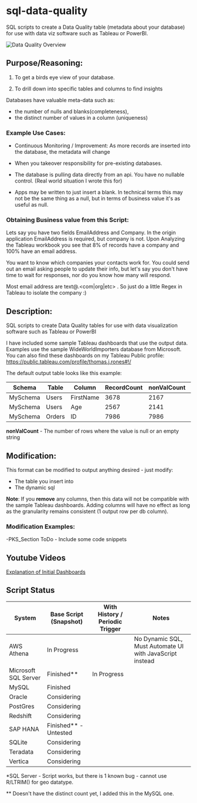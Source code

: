 # sql-data-quality

SQL scripts to create a Data Quality table (metadata about your database) for use with data viz software such as Tableau or PowerBI.

![Data Quality Overview](https://imgur.com/DVvNMjM.png)

## Purpose/Reasoning:
1. To get a birds eye view of your database.

2. To drill down into specific tables and columns to find insights 

   

Databases have valuable meta-data such as: 

- the number of nulls and blanks(completeness), 
- the distinct number of values in a column (uniqueness)  

### Example Use Cases:
- Continuous Monitoring / Improvement: As more records are inserted into the database, the metadata will change 
- When you takeover responsibility for pre-existing databases.
- The database is pulling data directly from an api. You have no nullable control. (Real world situation I wrote this for)

- Apps may be written to just insert a blank. In technical terms this may not be the same thing as a null, but in terms of business value it's as useful as null.

### Obtaining Business value from this Script:
Lets say you have two fields EmailAddress and Company. In the origin application EmailAddress is required, but company is not. Upon Analyzing the Tableau workbook you see that 8% of records have a company and 100% have an email address.

You want to know which companies your contacts work for. You could send out an email asking people to update their info, but let's say you don't have time to wait for responses,
nor do you know how many will respond.

Most email address are text@<company>.<com|org|etc> . So just do a little Regex in Tableau to isolate the company :) 




## Description:
SQL scripts to create Data Quality tables for use with data visualization software such as Tableau or PowerBI

I have included some sample Tableau dashboards that use the output data. Examples use the sample WideWorldImporters database from Microsoft. You can also find these dashboards on my Tableau Public profile:
https://public.tableau.com/profile/thomas.j.rones#!/

The default output table looks like this example:

| Schema | Table  | Column | RecordCount | nonValCount  | distinctCount |
|----------| ---------- |-------------|-----| ----- | ----- |
| MySchema | Users | FirstName | 3678 | 2167| 1400 |
| MySchema | Users | Age | 2567 | 2141| 56 |
| MySchema | Orders | ID | 7986 | 7986 | 7986 |

**nonValCount** - The number of rows where the value is null or an empty string



## Modification:
This format can be modified to output anything desired - just modify:

- The table you insert into
- The dynamic sql

**Note**: If you **remove** any columns, then this data will not be compatible with the sample Tableau dashboards. Adding columns will have no effect as long as the granularity remains consistent (1 output row per db column).

### Modification Examples:

-PKS_Section ToDo - Include some code snippets



## Youtube Videos

[Explanation of Initial Dashboards](https://www.youtube.com/watch?v=y6bVVeqySCw)




## Script Status
| System               | Base Script (Snapshot) | With History / Periodic Trigger | Notes |
| ------------- | ------------- | ------------- | -------------- |
|AWS Athena | In Progress | | No Dynamic SQL, Must Automate UI with JavaScript instead |
|Microsoft SQL Server| Finished** | In Progress |
|MySQL| Finished |  |
|Oracle | Considering |  |
|PostGres| Considering |  |
|Redshift| Considering |  |
|SAP HANA 	| 	Finished** - Untested  | 	  	|
|SQLite|Considering||
|Teradata|Considering||
|Vertica|Considering||

*SQL Server - Script works, but there is 1 known bug - cannot use R/LTRIM() for geo datatype.   

** Doesn't have the distinct count yet, I added this in the MySQL one.

